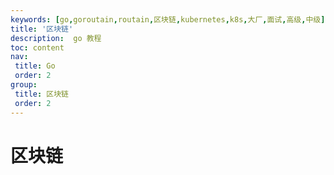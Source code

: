 ```yaml
---
keywords: [go,goroutain,routain,区块链,kubernetes,k8s,大厂,面试,高级,中级]
title: '区块链'
description:  go 教程
toc: content
nav:
 title: Go
 order: 2
group:
 title: 区块链
 order: 2
---
```


# 区块链

